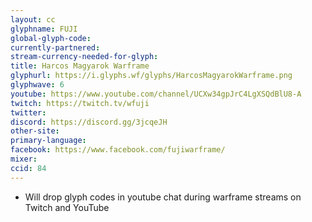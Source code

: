```yaml
---
layout: cc
glyphname: FUJI
global-glyph-code: 
currently-partnered: 
stream-currency-needed-for-glyph: 
title: Harcos Magyarok Warframe
glyphurl: https://i.glyphs.wf/glyphs/HarcosMagyarokWarframe.png
glyphwave: 6
youtube: https://www.youtube.com/channel/UCXw34gpJrC4LgXSQdBlU8-A
twitch: https://twitch.tv/wfuji
twitter: 
discord: https://discord.gg/3jcqeJH
other-site: 
primary-language: 
facebook: https://www.facebook.com/fujiwarframe/
mixer: 
ccid: 84
---
```

* Will drop glyph codes in youtube chat during warframe streams on Twitch and YouTube
